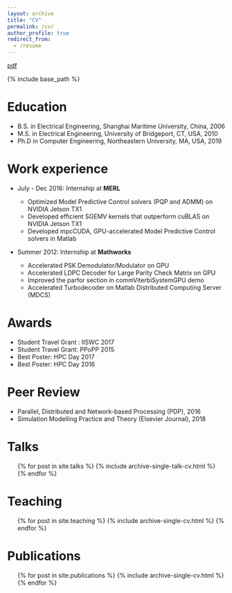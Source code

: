 ```yaml
---
layout: archive
title: "CV"
permalink: /cv/
author_profile: true
redirect_from:
  - /resume
---
```

[pdf](https://leimingyu.github.io/files/LeimingYu_CV.pdf)

{% include base_path %}


Education
======
* B.S. in Electrical Engineering, Shanghai Maritime University, China, 2006
* M.S. in Electrical Engineering, University of Bridgeport, CT, USA, 2010
* Ph.D in Computer Engineering, Northeastern University, MA, USA, 2019 


Work experience
======
* July - Dec 2016: Internship at **MERL**
  * Optimized Model Predictive Control solvers (PQP and ADMM) on NVIDIA Jetson TX1 
  * Developed efficient SGEMV kernels that outperform cuBLAS on NVIDIA Jetson TX1
  * Developed mpcCUDA, GPU-accelerated Model Predictive Control solvers in Matlab 

* Summer 2012: Internship at **Mathworks** 
  * Accelerated PSK Demodulator/Modulator on GPU 
  * Accelerated LDPC Decoder for Large Parity Check Matrix on GPU 
  * Improved the parfor section in commViterbiSystemGPU demo
  * Accelerated Turbodecoder on Matlab Distributed Computing Server (MDCS)
  

Awards
======
* Student Travel Grant : IISWC 2017 
* Student Travel Grant: PPoPP 2015
* Best Poster: HPC Day 2017
* Best Poster: HPC Day 2016


Peer Review
======
* Parallel, Distributed and Network-based Processing (PDP), 2016
* Simulation Modelling Practice and Theory (Elsevier Journal), 2018


Talks
======
  <ul>{% for post in site.talks %}
    {% include archive-single-talk-cv.html %}
  {% endfor %}</ul>
  

Teaching
======
  <ul>{% for post in site.teaching %}
    {% include archive-single-cv.html %}
  {% endfor %}</ul>


Publications
======
  <ul>{% for post in site.publications %}
    {% include archive-single-cv.html %}
  {% endfor %}</ul>
